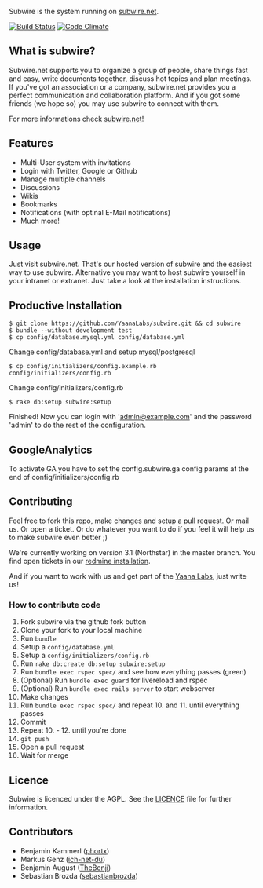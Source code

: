 Subwire is the system running on [subwire.net](http://subwire.net).

[![Build Status](https://secure.travis-ci.org/YaanaLabs/subwire.png?branch=V3-0)](http://travis-ci.org/#!/YaanaLabs/subwire)
[![Code Climate](https://codeclimate.com/badge.png)](https://codeclimate.com/github/YaanaLabs/subwire)



## What is subwire?
Subwire.net supports you to organize a group of people, share things fast and easy, write documents together, discuss hot topics and plan meetings. If you've got an association or a company, subwire.net provides you a perfect communication and collaboration platform. And if you got some friends (we hope so) you may use subwire to connect with them.

For more informations check [subwire.net](http://subwire.net)!



## Features
* Multi-User system with invitations
* Login with Twitter, Google or Github
* Manage multiple channels
* Discussions
* Wikis
* Bookmarks
* Notifications (with optinal E-Mail notifications)
* Much more!



## Usage
Just visit subwire.net. That's our hosted version of subwire and the easiest way to use subwire. Alternative you may want to host subwire yourself in your intranet or extranet. Just take a look at the installation instructions.


## Productive Installation
	$ git clone https://github.com/YaanaLabs/subwire.git && cd subwire
	$ bundle --without development test
	$ cp config/database.mysql.yml config/database.yml
Change config/database.yml and setup mysql/postgresql

	$ cp config/initializers/config.example.rb config/initializers/config.rb
Change config/initializers/config.rb

	$ rake db:setup subwire:setup

Finished! Now you can login with 'admin@example.com' and the password 'admin' to do the rest of the configuration.



## GoogleAnalytics
To activate GA you have to set the config.subwire.ga config params at the end of config/initializers/config.rb



## Contributing
Feel free to fork this repo, make changes and setup a pull request. Or mail us. Or open a ticket. Or do whatever you want to do if you feel it will help us to make subwire even better ;)

We're currently working on version 3.1 (Northstar) in the master branch. You find open tickets in our [redmine installation](http://redmine.yaana.de/projects/subwire/issues?query_id=14).

And if you want to work with us and get part of the [Yaana Labs](http://yaana.de), just write us!


### How to contribute code
1. Fork subwire via the github fork button
2. Clone your fork to your local machine
3. Run <code>bundle</code>
4. Setup a <code>config/database.yml</code>
5. Setup a <code>config/initializers/config.rb</code>
6. Run <code>rake db:create db:setup subwire:setup</code>
7. Run <code>bundle exec rspec spec/</code> and see how everything passes (green)
8. (Optional) Run <code>bundle exec guard</code> for livereload and rspec
9. (Optional) Run <code>bundle exec rails server</code> to start webserver
10. Make changes
11. Run <code>bundle exec rspec spec/</code> and repeat 10. and 11. until everything passes
12. Commit
13. Repeat 10. - 12. until you're done
14. <code>git push</code>
15. Open a pull request
16. Wait for merge



## Licence
Subwire is licenced under the AGPL. See the [LICENCE](https://raw.github.com/YaanaLabs/subwire/master/LICENSE) file for further information.


## Contributors
* Benjamin Kammerl ([phortx](https://github.com/phortx))
* Markus Genz ([ich-net-du](https://github.com/ich-net-du))
* Benjamin August ([TheBenji](https://github.com/TheBenji))
* Sebastian Brozda ([sebastianbrozda](https://github.com/sebastianbrozda))
